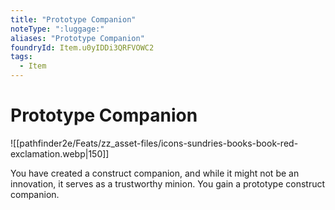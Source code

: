```yaml
---
title: "Prototype Companion"
noteType: ":luggage:"
aliases: "Prototype Companion"
foundryId: Item.u0yIDDi3QRFVOWC2
tags:
  - Item
---
```


# Prototype Companion
![[pathfinder2e/Feats/zz_asset-files/icons-sundries-books-book-red-exclamation.webp|150]]

You have created a construct companion, and while it might not be an innovation, it serves as a trustworthy minion. You gain a prototype construct companion.
